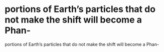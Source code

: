 # portions of Earth’s particles that do not make the shift will become a Phan-

portions of Earth’s particles that do not make the shift will become a Phan-